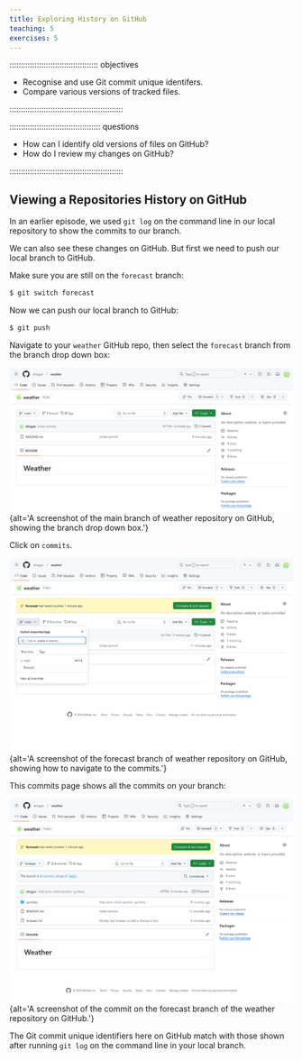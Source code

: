 ```yaml
---
title: Exploring History on GitHub
teaching: 5
exercises: 5
---
```


::::::::::::::::::::::::::::::::::::::: objectives

- Recognise and use Git commit unique identifers.
- Compare various versions of tracked files.

::::::::::::::::::::::::::::::::::::::::::::::::::

:::::::::::::::::::::::::::::::::::::::: questions

- How can I identify old versions of files on GitHub?
- How do I review my changes on GitHub?

::::::::::::::::::::::::::::::::::::::::::::::::::

## Viewing a Repositories History on GitHub

In an earlier episode,
we used `git log` on the command line in our local repository
to show the commits to our branch.

We can also see these changes on GitHub.
But first we need to push our local branch to GitHub.

Make sure you are still on the `forecast` branch:

```bash
$ git switch forecast
```

Now we can push our local branch to GitHub:

```bash
$ git push
```

Navigate to your `weather` GitHub repo,
then select the `forecast` branch from the branch drop down box:

![](fig/weather-repository-01.png){alt='A screenshot of the main branch of weather repository on GitHub, showing the branch drop down box.'}

Click on `commits`.

![](fig/weather-repository-02.png){alt='A screenshot of the forecast branch of weather repository on GitHub, showing how to navigate to the commits.'}

This commits page shows all the commits on your branch:

![](fig/weather-repository-03.png){alt='A screenshot of the commit on the forecast branch of the weather repository on GitHub.'}

The Git commit unique identifiers here on GitHub
match with those shown after running `git log` on the command line
in your local branch.
